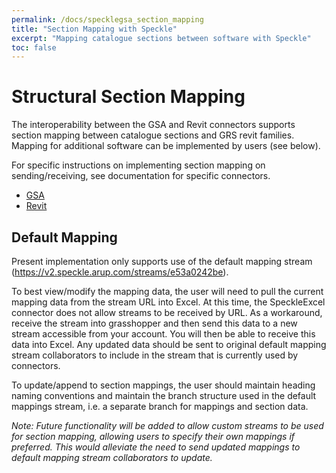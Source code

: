 ```yaml
---
permalink: /docs/specklegsa_section_mapping
title: "Section Mapping with Speckle"
excerpt: "Mapping catalogue sections between software with Speckle"
toc: false
---
```


# Structural Section Mapping

The interoperability between the GSA and Revit connectors supports section mapping between catalogue sections and GRS revit families. Mapping for additional software can be implemented by users (see below).

For specific instructions on implementing section mapping on sending/receiving, see documentation for specific connectors.

- [GSA](00_receiving.md)
- [Revit](02_revit.md)

## Default Mapping

Present implementation only supports use of the default mapping stream (https://v2.speckle.arup.com/streams/e53a0242be).


To best view/modify the mapping data, the user will need to pull the current mapping data from the stream URL into Excel. At this time, the SpeckleExcel connector does not allow streams to be received by URL. As a workaround, receive the stream into grasshopper and then send this data to a new stream accessible from your account. You will then be able to receive this data into Excel. Any updated data should be sent to original default mapping stream collaborators to include in the stream that is currently used by connectors.<br>

To update/append to section mappings, the user should maintain heading naming conventions and maintain the branch structure used in the default mappings stream, i.e. a separate branch for mappings and section data.

*Note: Future functionality will be added to allow custom streams to be used for section mapping, allowing users to specify their own mappings if preferred. This would alleviate the need to send updated mappings to default mapping stream collaborators to update.*

